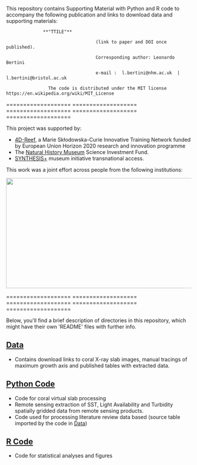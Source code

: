  
This repository contains Supporting Material with Python and R code to accompany the following publication and links to download data and supporting materials:

                  **"TTILE"**

                                      (link to paper and DOI once published).
                                      
                                      Corresponding author: Leonardo Bertini 
                                      
                                      e-mail :  l.bertini@nhm.ac.uk  | l.bertini@bristol.ac.uk

                    The code is distributed under the MIT license https://en.wikipedia.org/wiki/MIT_License


=================== =================== =================== =================== ===================

This project was supported by:
- [4D-Reef](https://www.4d-reef.eu/), a Marie Skłodowska-Curie Innovative Training Network funded by European Union Horizon 2020 research and innovation programme
- The [Natural History Museum](https://www.nhm.ac.uk/) Science Investment Fund. 
- [SYNTHESIS+](https://www.synthesys.info/) museum initiative transnational access.

This work was a joint effort across people from the following institutions:
<p align="center">
  <img src="https://github.com/LeoBertiniNHM/CoralTriangle_PoritesGrowthBaselines/blob/main/Figures/LogoInstitutions.png" height="300" width="600" >
</p>

=================== =================== =================== =================== ===================

Below, you'll find a brief description of directories in this repository, which might have their own 'README' files with further info.

## [Data](https://github.com/LeoBertiniNHM/CoralTriangle_PoritesGrowthBaselines/tree/203395d57e9f878457cb66a91f8b8be146ac4dc7/Data/)
- Contains download links to coral X-ray slab images, manual tracings of maximum growth axis and published tables with extracted data.

## [Python Code](https://github.com/LeoBertiniNHM/IndoPacific_PoritesGrowthBaselines/tree/c4b77aa746635c91fd8eca7461cfa2f973347977/Python%20Code)
- Code for coral virtual slab processing
- Remote sensing extraction of SST, Light Availability and Turbidity spatially gridded data from remote sensing products. 
- Code used for processing literature review data based (source table imported by the code in [Data](https://github.com/LeoBertiniNHM/CoralTriangle_PoritesGrowthBaselines/Data))

## [R Code](https://github.com/LeoBertiniNHM/IndoPacific_PoritesGrowthBaselines/tree/c4b77aa746635c91fd8eca7461cfa2f973347977/R%20Code)
- Code for statistical analyses and figures
